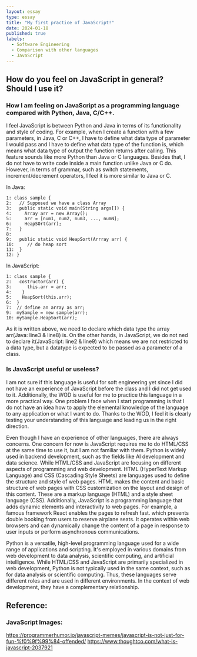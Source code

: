```yaml
---
layout: essay
type: essay
title: "My first practice of JavaScript!"
date: 2024-01-18
published: true
labels:
  - Software Engineering
  - Comparison with other languages
  - JavaScript
---
```


## How do you feel on JavaScript in general? Should I use it?  


### How I am feeling on JavaScript as a programming language compared with Python, Java, C/C++.
  I feel JavaScript is between Python and Java in terms of its functionality and style of coding. For example, when I create a function with a few parameters, in Java, C or C++, I have to define what data type of parameter I would pass and I have to define what data type of the function is, which means what data type of output the function returns after calling. This feature sounds like more Python than Java or C languages. Besides that, I do not have to write code inside a main function unlike Java or C do. However, in terms of grammar, such as switch statements, increment/decrement operators, I feel it is more similar to Java or C.

In Java:
```
1: class sample {
2:   // Supposed we have a class Array
3:   public static void main(String args[]) {
4:     Array arr = new Array();
5:     arr = [num1, num2, num3, ..., numN];
6:     HeapSOrt(arr);
7:   }
8:
9:   public static void HeapSort(Arrray arr) {
10:     // do heap sort
11:  }
12: }
```

In JavaScript:
```
1: class sample {
2:   costructor(arr) {
3:      this.arr = arr;
4:    }
5:    HeapSort(this.arr);
6:  }
7:  // define an array as arr;
9:  mySample = new sample(arr);
10: mySample.HeapSort(arr);
```

  As it is written above, we need to declare which data type the array arr(Java: line3 & line8) is. On the other hands, in JavaScript, we do not ned to declare it(JavaScript: line2 & line9) which means we are not restricted to a data type, but a datatype is expected to be passed as a parameter of a class.


### Is JavaScript useful or useless?
  I am not sure if this language is useful for soft engineering yet since I did not have an experience of JavaScript before the class and I did not get used to it. Additionally, the WOD is useful for me to practice this language in a more practical way. One problem I face when I start programming is that I do not have an idea how to apply the elemental knowledge of the language to any application or what I want to do. Thanks to the WOD, I feel it is clearly testing your understanding of this language and leading us in the right direction.

Even though I have an experience of other languages, there are always concerns. One concern for now is JavaScript requires me to do HTML/CSS at the same time to use it, but I am not familiar with them. Python is widely used in backend development, such as the fields like AI development and data science. While HTML/CSS and JavaScript are focusing on different aspects of programming and web development. HTML (HyperText Markup Language) and CSS (Cascading Style Sheets) are languages used to define the structure and style of web pages. HTML makes the content and basic structure of web pages with CSS customization on the layout and design of this content. These are a markup language (HTML) and a style sheet language (CSS). Additionally, JavaScript is a programming language that adds dynamic elements and interactivity to web pages. For example, a famous framework React enables the pages to refresh fast. which prevents double booking from users to reserve airplane seats. It operates within web browsers and can dynamically change the content of a page in response to user inputs or perform asynchronous communications.


Python is a versatile, high-level programming language used for a wide range of applications and scripting. It's employed in various domains from web development to data analysis, scientific computing, and artificial intelligence.
While HTML/CSS and JavaScript are primarily specialized in web development, Python is not typically used in the same context, such as for data analysis or scientific computing. Thus, these languages serve different roles and are used in different environments. In the context of web development, they have a complementary relationship.


## Reference: 
### JavaScript Images:
https://programmerhumor.io/javascript-memes/javascript-is-not-just-for-fun-%f0%9f%99%84-offended/
https://www.thoughtco.com/what-is-javascript-2037921

